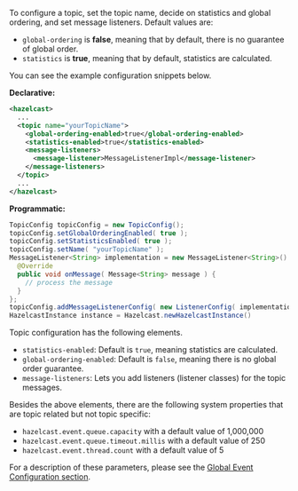 
To configure a topic, set the topic name, decide on statistics and global ordering, and set message listeners.
Default values are:

- `global-ordering` is **false**, meaning that by default, there is no guarantee of global order.
- `statistics` is **true**, meaning that by default, statistics are calculated.

You can see the example configuration snippets below. 

**Declarative:**

```xml
<hazelcast>
  ...
  <topic name="yourTopicName">
    <global-ordering-enabled>true</global-ordering-enabled>
    <statistics-enabled>true</statistics-enabled>
    <message-listeners>
      <message-listener>MessageListenerImpl</message-listener>
    </message-listeners>
  </topic>
  ...
</hazelcast>
```

**Programmatic:**

```java
TopicConfig topicConfig = new TopicConfig();
topicConfig.setGlobalOrderingEnabled( true );
topicConfig.setStatisticsEnabled( true );
topicConfig.setName( "yourTopicName" );
MessageListener<String> implementation = new MessageListener<String>() {
  @Override
  public void onMessage( Message<String> message ) {
    // process the message
  }
};
topicConfig.addMessageListenerConfig( new ListenerConfig( implementation ) );
HazelcastInstance instance = Hazelcast.newHazelcastInstance()
```

Topic configuration has the following elements.

- `statistics-enabled`: Default is `true`, meaning statistics are calculated.
- `global-ordering-enabled`: Default is `false`, meaning there is no global order guarantee.
- `message-listeners`: Lets you add listeners (listener classes) for the topic messages.



Besides the above elements, there are the following system properties that are topic related but not topic specific:

   - `hazelcast.event.queue.capacity` with a default value of 1,000,000
   - `hazelcast.event.queue.timeout.millis` with a default value of 250
   - `hazelcast.event.thread.count` with a default value of 5

For a description of these parameters, please see the [Global Event Configuration section](#global-event-configuration).


